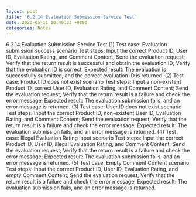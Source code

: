 ```yaml
---
layout: post
title: '6.2.14.Evaluation Submission Service Test'
date: 2023-05-11 10:49:33 +0800
categories: Notes
---
```


6.2.14.Evaluation Submission Service Test
(1) Test case: Evaluation submission success scenario
Test steps:
Input the correct Product ID, User ID, Evaluation Rating, and Comment Content;
Send the evaluation request;
Verify that the return result is successful and obtain the evaluation ID;
Verify that the evaluation ID is correct.
Expected result: The evaluation is successfully submitted, and the correct evaluation ID is returned.
(2) Test case: Product ID does not exist scenario
Test steps:
Input a non-existent Product ID, correct User ID, Evaluation Rating, and Comment Content;
Send the evaluation request;
Verify that the return result is a failure and check the error message;
Expected result: The evaluation submission fails, and an error message is returned.
(3) Test case: User ID does not exist scenario
Test steps:
Input the correct Product ID, non-existent User ID, Evaluation Rating, and Comment Content;
Send the evaluation request;
Verify that the return result is a failure and check the error message;
Expected result: The evaluation submission fails, and an error message is returned.
(4) Test case: Illegal Evaluation Rating input scenario
Test steps:
Input the correct Product ID, User ID, illegal Evaluation Rating, and Comment Content;
Send the evaluation request;
Verify that the return result is a failure and check the error message;
Expected result: The evaluation submission fails, and an error message is returned.
(5) Test case: Empty Comment Content scenario
Test steps:
Input the correct Product ID, User ID, Evaluation Rating, and empty Comment Content;
Send the evaluation request;
Verify that the return result is a failure and check the error message;
Expected result: The evaluation submission fails, and an error message is returned.
